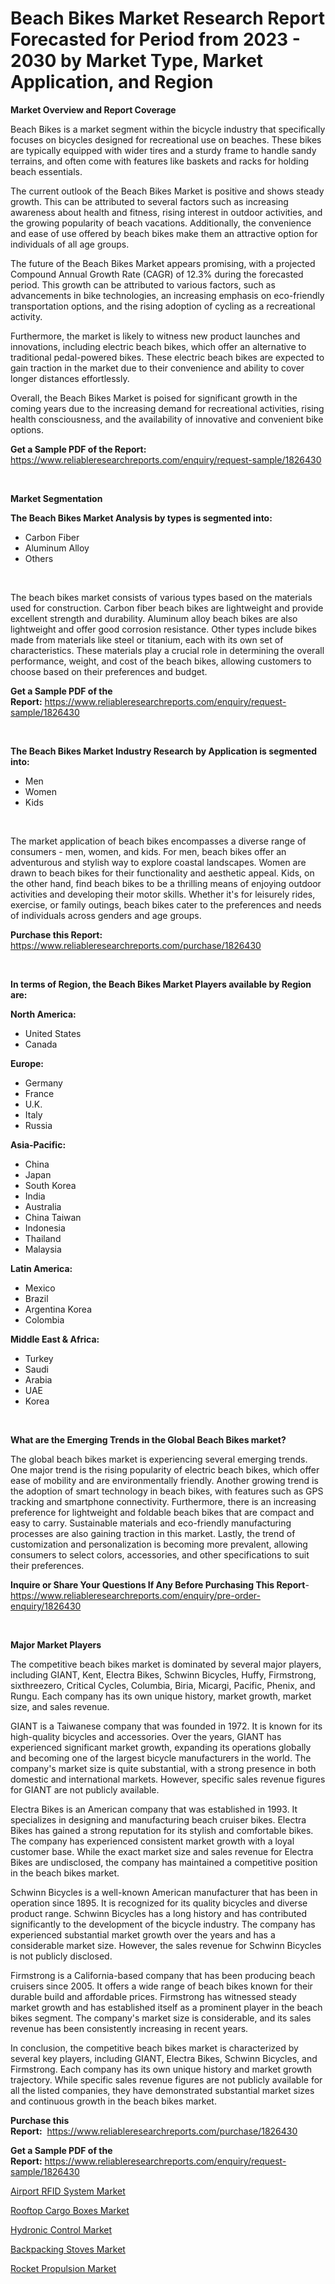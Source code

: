<p><h1>Beach Bikes Market Research Report Forecasted for Period from 2023 -  2030 by Market Type, Market Application, and Region</h1></p><p><strong>Market Overview and Report Coverage</strong></p>
<p><p>Beach Bikes is a market segment within the bicycle industry that specifically focuses on bicycles designed for recreational use on beaches. These bikes are typically equipped with wider tires and a sturdy frame to handle sandy terrains, and often come with features like baskets and racks for holding beach essentials. </p><p>The current outlook of the Beach Bikes Market is positive and shows steady growth. This can be attributed to several factors such as increasing awareness about health and fitness, rising interest in outdoor activities, and the growing popularity of beach vacations. Additionally, the convenience and ease of use offered by beach bikes make them an attractive option for individuals of all age groups.</p><p>The future of the Beach Bikes Market appears promising, with a projected Compound Annual Growth Rate (CAGR) of 12.3% during the forecasted period. This growth can be attributed to various factors, such as advancements in bike technologies, an increasing emphasis on eco-friendly transportation options, and the rising adoption of cycling as a recreational activity.</p><p>Furthermore, the market is likely to witness new product launches and innovations, including electric beach bikes, which offer an alternative to traditional pedal-powered bikes. These electric beach bikes are expected to gain traction in the market due to their convenience and ability to cover longer distances effortlessly.</p><p>Overall, the Beach Bikes Market is poised for significant growth in the coming years due to the increasing demand for recreational activities, rising health consciousness, and the availability of innovative and convenient bike options.</p></p>
<p><strong>Get a Sample PDF of the Report:</strong> <a href="https://www.reliableresearchreports.com/enquiry/request-sample/1826430">https://www.reliableresearchreports.com/enquiry/request-sample/1826430</a></p>
<p>&nbsp;</p>
<p><strong>Market Segmentation</strong></p>
<p><strong>The Beach Bikes Market Analysis by types is segmented into:</strong></p>
<p><ul><li>Carbon Fiber</li><li>Aluminum Alloy</li><li>Others</li></ul></p>
<p>&nbsp;</p>
<p><p>The beach bikes market consists of various types based on the materials used for construction. Carbon fiber beach bikes are lightweight and provide excellent strength and durability. Aluminum alloy beach bikes are also lightweight and offer good corrosion resistance. Other types include bikes made from materials like steel or titanium, each with its own set of characteristics. These materials play a crucial role in determining the overall performance, weight, and cost of the beach bikes, allowing customers to choose based on their preferences and budget.</p></p>
<p><strong>Get a Sample PDF of the Report:</strong>&nbsp;<a href="https://www.reliableresearchreports.com/enquiry/request-sample/1826430">https://www.reliableresearchreports.com/enquiry/request-sample/1826430</a></p>
<p>&nbsp;</p>
<p><strong>The Beach Bikes Market Industry Research by Application is segmented into:</strong></p>
<p><ul><li>Men</li><li>Women</li><li>Kids</li></ul></p>
<p>&nbsp;</p>
<p><p>The market application of beach bikes encompasses a diverse range of consumers - men, women, and kids. For men, beach bikes offer an adventurous and stylish way to explore coastal landscapes. Women are drawn to beach bikes for their functionality and aesthetic appeal. Kids, on the other hand, find beach bikes to be a thrilling means of enjoying outdoor activities and developing their motor skills. Whether it's for leisurely rides, exercise, or family outings, beach bikes cater to the preferences and needs of individuals across genders and age groups.</p></p>
<p><strong>Purchase this Report:</strong>&nbsp; <a href="https://www.reliableresearchreports.com/purchase/1826430">https://www.reliableresearchreports.com/purchase/1826430</a></p>
<p>&nbsp;</p>
<p><strong>In terms of Region, the Beach Bikes Market Players available by Region are:</strong></p>
<p>
    <p> <strong> North America: </strong>
        <ul>
            <li>United States</li>
            <li>Canada</li>
        </ul>
        </p> 
    <p> <strong> Europe: </strong>
        <ul>
            <li>Germany</li>
            <li>France</li>
            <li>U.K.</li>
            <li>Italy</li>
            <li>Russia</li>
        </ul>
        </p> 
    <p> <strong> Asia-Pacific: </strong>
        <ul>
            <li>China</li>
            <li>Japan</li>
            <li>South Korea</li>
            <li>India</li>
            <li>Australia</li>
            <li>China Taiwan</li>
            <li>Indonesia</li>
            <li>Thailand</li>
            <li>Malaysia</li>
        </ul>
        </p> 
    <p> <strong> Latin America: </strong>
        <ul>
            <li>Mexico</li>
            <li>Brazil</li>
            <li>Argentina Korea</li>
            <li>Colombia</li>
        </ul>
        </p> 
    <p> <strong> Middle East & Africa: </strong>
        <ul>
            <li>Turkey</li>
            <li>Saudi</li>
            <li>Arabia</li>
            <li>UAE</li>
            <li>Korea</li>
        </ul>
    </p>
    </p>
<p>&nbsp;</p>
<p><strong>What are the Emerging Trends in the Global Beach Bikes market?</strong></p>
<p><p>The global beach bikes market is experiencing several emerging trends. One major trend is the rising popularity of electric beach bikes, which offer ease of mobility and are environmentally friendly. Another growing trend is the adoption of smart technology in beach bikes, with features such as GPS tracking and smartphone connectivity. Furthermore, there is an increasing preference for lightweight and foldable beach bikes that are compact and easy to carry. Sustainable materials and eco-friendly manufacturing processes are also gaining traction in this market. Lastly, the trend of customization and personalization is becoming more prevalent, allowing consumers to select colors, accessories, and other specifications to suit their preferences.</p></p>
<p><strong>Inquire or Share Your Questions If Any Before Purchasing This Report</strong>- <a href="https://www.reliableresearchreports.com/enquiry/pre-order-enquiry/1826430">https://www.reliableresearchreports.com/enquiry/pre-order-enquiry/1826430</a></p>
<p>&nbsp;</p>
<p><strong>Major Market Players</strong></p>
<p><p>The competitive beach bikes market is dominated by several major players, including GIANT, Kent, Electra Bikes, Schwinn Bicycles, Huffy, Firmstrong, sixthreezero, Critical Cycles, Columbia, Biria, Micargi, Pacific, Phenix, and Rungu. Each company has its own unique history, market growth, market size, and sales revenue.</p><p>GIANT is a Taiwanese company that was founded in 1972. It is known for its high-quality bicycles and accessories. Over the years, GIANT has experienced significant market growth, expanding its operations globally and becoming one of the largest bicycle manufacturers in the world. The company's market size is quite substantial, with a strong presence in both domestic and international markets. However, specific sales revenue figures for GIANT are not publicly available.</p><p>Electra Bikes is an American company that was established in 1993. It specializes in designing and manufacturing beach cruiser bikes. Electra Bikes has gained a strong reputation for its stylish and comfortable bikes. The company has experienced consistent market growth with a loyal customer base. While the exact market size and sales revenue for Electra Bikes are undisclosed, the company has maintained a competitive position in the beach bikes market.</p><p>Schwinn Bicycles is a well-known American manufacturer that has been in operation since 1895. It is recognized for its quality bicycles and diverse product range. Schwinn Bicycles has a long history and has contributed significantly to the development of the bicycle industry. The company has experienced substantial market growth over the years and has a considerable market size. However, the sales revenue for Schwinn Bicycles is not publicly disclosed.</p><p>Firmstrong is a California-based company that has been producing beach cruisers since 2005. It offers a wide range of beach bikes known for their durable build and affordable prices. Firmstrong has witnessed steady market growth and has established itself as a prominent player in the beach bikes segment. The company's market size is considerable, and its sales revenue has been consistently increasing in recent years.</p><p>In conclusion, the competitive beach bikes market is characterized by several key players, including GIANT, Electra Bikes, Schwinn Bicycles, and Firmstrong. Each company has its own unique history and market growth trajectory. While specific sales revenue figures are not publicly available for all the listed companies, they have demonstrated substantial market sizes and continuous growth in the beach bikes market.</p></p>
<p><strong>Purchase this Report:</strong>&nbsp;&nbsp;<a href="https://www.reliableresearchreports.com/purchase/1826430">https://www.reliableresearchreports.com/purchase/1826430</a></p>
<p></p>
<p><strong>Get a Sample PDF of the Report:</strong>&nbsp;<a href="https://www.reliableresearchreports.com/enquiry/request-sample/1826430">https://www.reliableresearchreports.com/enquiry/request-sample/1826430</a></p>
<p><p><a href="https://www.linkedin.com/pulse/airport-rfid-system-market-insights-players-forecast-till-cv6be/">Airport RFID System Market</a></p><p><a href="https://medium.com/@janrussell6445/rooftop-cargo-boxes-market-insights-into-market-cagr-market-trends-and-growth-strategies-7adcd94a22d5">Rooftop Cargo Boxes Market</a></p><p><a href="https://www.linkedin.com/pulse/hydronic-control-market-share-amp-new-trends-analysis-report-ziohe/">Hydronic Control Market</a></p><p><a href="https://medium.com/@jaylonlesch/backpacking-stoves-nbsp-market-focuses-on-market-share-size-and-projected-forecast-till-2030-1a9b454b7838">Backpacking Stoves Market</a></p><p><a href="https://www.linkedin.com/pulse/rocket-propulsion-market-size-growth-forecast-from-2023--agtue/">Rocket Propulsion Market</a></p></p>